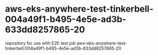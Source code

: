 # aws-eks-anywhere-test-tinkerbell-004a49f1-b495-4e5e-ad3b-633dd8257865-20
repository for use with E2E test job aws-eks-anywhere-test-tinkerbell:004a49f1-b495-4e5e-ad3b-633dd8257865-20
